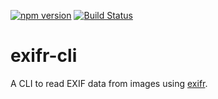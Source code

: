 [![npm version](https://badge.fury.io/js/@lesjoursfr%2Fexifr-cli.svg)](https://badge.fury.io/js/@lesjoursfr%2Fexifr-cli)
[![Build Status](https://travis-ci.org/lesjoursfr/exifr-cli.svg?branch=stable)](https://travis-ci.org/lesjoursfr/exifr-cli)

exifr-cli
================

A CLI to read EXIF data from images using [exifr](https://www.npmjs.com/package/exifr).